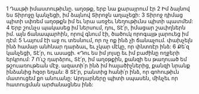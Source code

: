 1 Դաւթի իմաստութիւնը. աղօթք, երբ նա քարայրում էր
2 Իմ ձայնով ես Տիրոջը կանչեցի,
իմ ձայնով Տիրոջն աղաչեցի:
3 Տիրոջ դիմաց պիտի սփռեմ աղօթքն իմ եւ նրա առջեւ նեղութիւնս պիտի պատմեմ:
4 Երբ շունչս պակասեց իմ ներսում,
դու, Տէ՛ր, իմացար շաւիղներն իմ.
այն ճանապարհին, որով գնում էի,
ծածուկ որոգայթ լարուեց իմ դէմ:
5 Նայում էի աջ ու տեսնում,
որ ոչ ոք ինձ չի ճանաչում.
փախչելն ինձ համար անհնար դարձաւ,
եւ չկար մէկը, որ փնտռէր ինձ:
6 Քե՛զ կանչեցի, Տէ՛ր, ու ասացի.
«Դու ես իմ յոյսը եւ իմ բաժինը ողջերի երկրում:
7 Ո՛ւշ դարձրու, Տէ՛ր, իմ աղօթքին,
քանզի ես թաղուած եմ թշուառութեան մէջ.
ազատի՛ր ինձ իմ հալածիչներից,
քանզի նրանք ինձանից հզօր եղան:
8 Տէ՛ր, բանտից հանի՛ր ինձ,
որ գոհութիւն մատուցեմ քո անուանը:
Արդարները պիտի սպասեն,
մինչեւ որ հատուցման արժանացնես ինձ:
